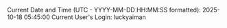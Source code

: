Current Date and Time (UTC - YYYY-MM-DD HH:MM:SS formatted): 2025-10-18 05:45:00
Current User's Login: luckyaiman
